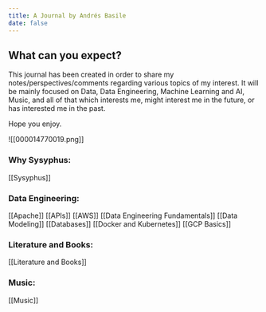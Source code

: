 ```yaml
---
title: A Journal by Andrés Basile
date: false
---
```


## What can you expect?
This journal has been created in order to share my notes/perspectives/comments regarding various topics of my interest. It will be mainly focused on Data, Data Engineering, Machine Learning and AI, Music, and all of that which interests me, might interest me in the future, or has interested me in the past. 

Hope you enjoy. 

![[000014770019.png]]

### Why Sysyphus:
[[Sysyphus]]
### Data Engineering:
[[Apache]]
[[APIs]]
[[AWS]]
[[Data Engineering Fundamentals]]
[[Data Modeling]]
[[Databases]]
[[Docker and Kubernetes]]
[[GCP Basics]]



### Literature and Books:
[[Literature and Books]]

### Music:
[[Music]]